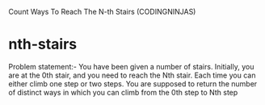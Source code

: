  Count Ways To Reach The N-th Stairs
 (CODINGNINJAS)
# nth-stairs

Problem statement:-
You have been given a number of stairs. Initially, you are at the 0th stair, and you need to reach the Nth stair. Each time you can either climb one step or two steps. You are supposed to return the number of distinct ways in which you can climb from the 0th step to Nth step
